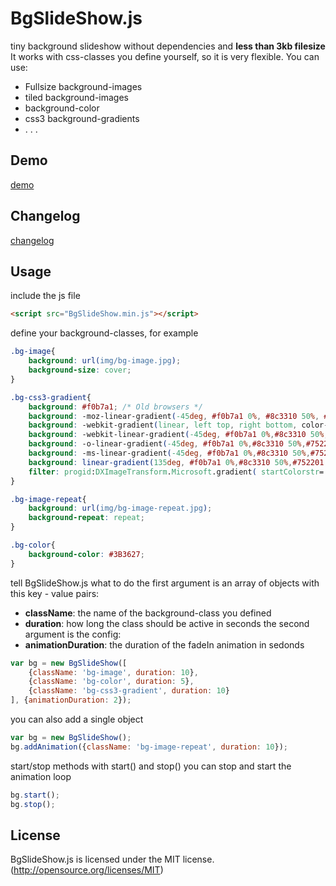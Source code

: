 BgSlideShow.js
==============

tiny background slideshow without dependencies and **less than 3kb filesize**
It works with css-classes you define yourself, so it is very flexible.
You can use:

* Fullsize background-images
* tiled background-images
* background-color
* css3 background-gradients
* . . .

## Demo
[demo](http://bastian-meier.github.io/bgSlideShow.js/)

## Changelog
[changelog](https://github.com/bastian-meier/bgSlideShow.js/blob/master/CHANGELOG.md)

## Usage

include the js file
```html
<script src="BgSlideShow.min.js"></script>
```

define your background-classes, for example
```css
.bg-image{
    background: url(img/bg-image.jpg);
    background-size: cover;
}

.bg-css3-gradient{
    background: #f0b7a1; /* Old browsers */
    background: -moz-linear-gradient(-45deg, #f0b7a1 0%, #8c3310 50%, #752201 51%, #bf6e4e 100%); /* FF3.6+ */
    background: -webkit-gradient(linear, left top, right bottom, color-stop(0%,#f0b7a1), color-stop(50%,#8c3310), color-stop(51%,#752201), color-stop(100%,#bf6e4e)); /* Chrome,Safari4+ */
    background: -webkit-linear-gradient(-45deg, #f0b7a1 0%,#8c3310 50%,#752201 51%,#bf6e4e 100%); /* Chrome10+,Safari5.1+ */
    background: -o-linear-gradient(-45deg, #f0b7a1 0%,#8c3310 50%,#752201 51%,#bf6e4e 100%); /* Opera 11.10+ */
    background: -ms-linear-gradient(-45deg, #f0b7a1 0%,#8c3310 50%,#752201 51%,#bf6e4e 100%); /* IE10+ */
    background: linear-gradient(135deg, #f0b7a1 0%,#8c3310 50%,#752201 51%,#bf6e4e 100%); /* W3C */
    filter: progid:DXImageTransform.Microsoft.gradient( startColorstr='#f0b7a1', endColorstr='#bf6e4e',GradientType=1 ); /* IE6-9 fallback on horizontal gradient */
}

.bg-image-repeat{
    background: url(img/bg-image-repeat.jpg);
    background-repeat: repeat;
}

.bg-color{
    background-color: #3B3627;
}
```

tell BgSlideShow.js what to do
the first argument is an array of objects with this key - value pairs:
* **className**: the name of the background-class you defined
* **duration**: how long the class should be active in seconds
the second argument is the config:
* **animationDuration**: the duration of the fadeIn animation in sedonds
```js
var bg = new BgSlideShow([
    {className: 'bg-image', duration: 10},
    {className: 'bg-color', duration: 5},
    {className: 'bg-css3-gradient', duration: 10}
], {animationDuration: 2});
```

you can also add a single object
```js
var bg = new BgSlideShow();
bg.addAnimation({className: 'bg-image-repeat', duration: 10});
```

start/stop methods
with start() and stop() you can stop and start the animation loop
```js
bg.start();
bg.stop();
```

## License
BgSlideShow.js is licensed under the MIT license. (http://opensource.org/licenses/MIT)